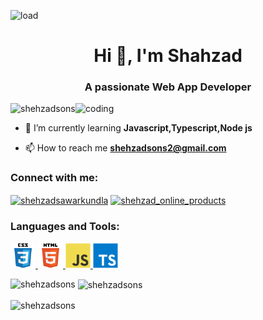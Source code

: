 ![load](https://github.com/Shehzadsons/Shahzad/blob/main/1.png)
<h1 align="center">Hi 👋, I'm Shahzad</h1>
<h3 align="center">A passionate Web App Developer</h3>

<img align="right" alt = "coding" width= "400" src = "https://cdn.dribbble.com/users/1019864/screenshots/3079099/codeloop.gif">

<p align="left"> <img src="https://komarev.com/ghpvc/?username=shehzadsons&label=Profile%20views&color=0e75b6&style=flat" alt="shehzadsons" /> </p>

- 🌱 I’m currently learning **Javascript,Typescript,Node js**

- 📫 How to reach me **shehzadsons2@gmail.com**

<h3 align="left">Connect with me:</h3>
<p align="left">
<a href="https://fb.com/shehzadsawarkundla" target="blank"><img align="center" src="https://raw.githubusercontent.com/rahuldkjain/github-profile-readme-generator/master/src/images/icons/Social/facebook.svg" alt="shehzadsawarkundla" height="30" width="40" /></a>
<a href="https://instagram.com/shehzad_online_products" target="blank"><img align="center" src="https://raw.githubusercontent.com/rahuldkjain/github-profile-readme-generator/master/src/images/icons/Social/instagram.svg" alt="shehzad_online_products" height="30" width="40" /></a>
</p>

<h3 align="left">Languages and Tools:</h3>
<p align="left"> <a href="https://www.w3schools.com/css/" target="_blank" rel="noreferrer"> <img src="https://raw.githubusercontent.com/devicons/devicon/master/icons/css3/css3-original-wordmark.svg" alt="css3" width="40" height="40"/> </a> <a href="https://www.w3.org/html/" target="_blank" rel="noreferrer"> <img src="https://raw.githubusercontent.com/devicons/devicon/master/icons/html5/html5-original-wordmark.svg" alt="html5" width="40" height="40"/> </a> <a href="https://developer.mozilla.org/en-US/docs/Web/JavaScript" target="_blank" rel="noreferrer"> <img src="https://raw.githubusercontent.com/devicons/devicon/master/icons/javascript/javascript-original.svg" alt="javascript" width="40" height="40"/> </a> <a href="https://www.typescriptlang.org/" target="_blank" rel="noreferrer"> <img src="https://raw.githubusercontent.com/devicons/devicon/master/icons/typescript/typescript-original.svg" alt="typescript" width="40" height="40"/> </a> </p>

<p><img align="left" src="https://github-readme-stats.vercel.app/api/top-langs?username=shehzadsons&show_icons=true&locale=en&layout=compact" alt="shehzadsons" /></p>

<p>&nbsp;<img align="center" src="https://github-readme-stats.vercel.app/api?username=shehzadsons&show_icons=true&locale=en" alt="shehzadsons" /></p>

<p><img align="center" src="https://github-readme-streak-stats.herokuapp.com/?user=shehzadsons&" alt="shehzadsons" /></p>
